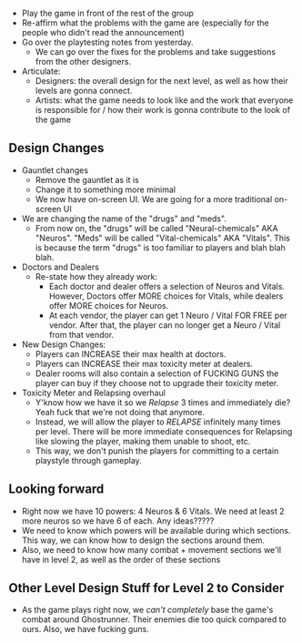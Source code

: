 - Play the game in front of the rest of the group
- Re-affirm what the problems with the game are (especially for the people who didn't read the announcement)
- Go over the playtesting notes from yesterday.
	- We can go over the fixes for the problems and take suggestions from the other designers.
- Articulate:
	- Designers: the overall design for the next level, as well as how their levels are gonna connect.
	- Artists: what the game needs to look like and the work that everyone is responsible for / how their work is gonna contribute to the look of the game

## Design Changes
- Gauntlet changes
	- Remove the gauntlet as it is
	- Change it to something more minimal
	- We now have on-screen UI. We are going for a more traditional on-screen UI
- We are changing the name of the "drugs" and "meds".
	- From now on, the "drugs" will be called "Neural-chemicals" AKA "Neuros". "Meds" will be called "Vital-chemicals" AKA "Vitals". This is because the term "drugs" is too familiar to players and blah blah blah.
- Doctors and Dealers
	- Re-state how they already work:
		- Each doctor and dealer offers a selection of Neuros and Vitals. However, Doctors offer MORE choices for Vitals, while dealers offer MORE choices for Neuros.
		- At each vendor, the player can get 1 Neuro / Vital FOR FREE per vendor. After that, the player can no longer get a Neuro / Vital from that vendor.
- New Design Changes:
	- Players can INCREASE their max health at doctors.
	- Players can INCREASE their max toxicity meter at dealers.
	- Dealer rooms will also contain a selection of FUCKING GUNS the player can buy if they choose not to upgrade their toxicity meter.
- Toxicity Meter and Relapsing overhaul
	- Y'know how we have it so we *Relapse* 3 times and immediately die? Yeah fuck that we're not doing that anymore.
	- Instead, we will allow the player to *RELAPSE* infinitely many times per level. There will be more immediate consequences for Relapsing like slowing the player, making them unable to shoot, etc.
	- This way, we don't punish the players for committing to a certain playstyle through gameplay.

## Looking forward
- Right now we have 10 powers: 4 Neuros & 6 Vitals. We need at least 2 more neuros so we have 6 of each. Any ideas?????
- We need to know which powers will be available during which sections. This way, we can know how to design the sections around them.
- Also, we need to know how many combat + movement sections we'll have in level 2, as well as the order of these sections

## Other Level Design Stuff for Level 2 to Consider
- As the game plays right now, we *can't completely* base the game's combat around Ghostrunner. Their enemies die too quick compared to ours. Also, we have fucking guns.
